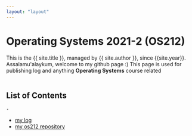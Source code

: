 ```yaml
---
layout: "layout"
---
```


# Operating Systems 2021-2 (OS212)

This is the {{ site.title }}, managed by {{ site.author }}, since {{site.year}}.
Assalamu'alaykum, welcome to my github page :)
This page is used for publishing log and anything **Operating Systems** course related
<br><br>

## List of Contents

`-`

- [my log](https://yudha-haris.github.io/os212/TXT/mylog.txt)
- [my os212 repository](https://github.com/yudha-haris/os212/)
